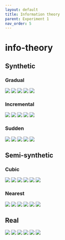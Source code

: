 ```yaml
---
layout: default
title: Information theory
parent: Experiment 1
nav_order: 5
---
```


# info-theory

## Synthetic
### Gradual
![](/meta-concept-descriptor/fig_syn/info-theory_grad_0.png)
![](/meta-concept-descriptor/fig_syn/info-theory_grad_1.png)
![](/meta-concept-descriptor/fig_syn/info-theory_grad_2.png)
![](/meta-concept-descriptor/fig_syn/info-theory_grad_3.png)
![](/meta-concept-descriptor/fig_syn/info-theory_grad_4.png)

### Incremental
![](/meta-concept-descriptor/fig_syn/info-theory_inc_0.png)
![](/meta-concept-descriptor/fig_syn/info-theory_inc_1.png)
![](/meta-concept-descriptor/fig_syn/info-theory_inc_2.png)
![](/meta-concept-descriptor/fig_syn/info-theory_inc_3.png)
![](/meta-concept-descriptor/fig_syn/info-theory_inc_4.png)

### Sudden
![](/meta-concept-descriptor/fig_syn/info-theory_sudd_0.png)
![](/meta-concept-descriptor/fig_syn/info-theory_sudd_1.png)
![](/meta-concept-descriptor/fig_syn/info-theory_sudd_2.png)
![](/meta-concept-descriptor/fig_syn/info-theory_sudd_3.png)
![](/meta-concept-descriptor/fig_syn/info-theory_sudd_4.png)

## Semi-synthetic

### Cubic
![](/meta-concept-descriptor/fig_semi/info-theory_cubic_australian_0.png)
![](/meta-concept-descriptor/fig_semi/info-theory_cubic_banknote_0.png)
![](/meta-concept-descriptor/fig_semi/info-theory_cubic_diabetes_0.png)
![](/meta-concept-descriptor/fig_semi/info-theory_cubic_german_0.png)
![](/meta-concept-descriptor/fig_semi/info-theory_cubic_vowel_0.png)
![](/meta-concept-descriptor/fig_semi/info-theory_cubic_wisconsin_0.png)

### Nearest
![](/meta-concept-descriptor/fig_semi/info-theory_nearest_australian_0.png)
![](/meta-concept-descriptor/fig_semi/info-theory_nearest_banknote_0.png)
![](/meta-concept-descriptor/fig_semi/info-theory_nearest_diabetes_0.png)
![](/meta-concept-descriptor/fig_semi/info-theory_nearest_german_0.png)
![](/meta-concept-descriptor/fig_semi/info-theory_nearest_vowel_0.png)
![](/meta-concept-descriptor/fig_semi/info-theory_nearest_wisconsin_0.png)

## Real
![](/meta-concept-descriptor/fig_rel/info-theory_0.png)
![](/meta-concept-descriptor/fig_rel/info-theory_1.png)
![](/meta-concept-descriptor/fig_rel/info-theory_2.png)
![](/meta-concept-descriptor/fig_rel/info-theory_3.png)
![](/meta-concept-descriptor/fig_rel/info-theory_4.png)
![](/meta-concept-descriptor/fig_rel/info-theory_5.png)
